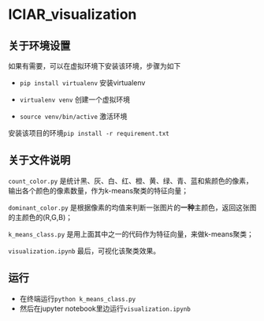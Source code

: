 # ICIAR_visualization

## 关于环境设置

如果有需要，可以在虚拟环境下安装该环境，步骤为如下

- `pip install virtualenv` 安装virtualenv

- `virtualenv venv` 创建一个虚拟环境
- `source venv/bin/active` 激活环境

安装该项目的环境`pip install -r requirement.txt `

## 关于文件说明

`count_color.py` 是统计黑、灰、白、红、橙、黄、绿、青、蓝和紫颜色的像素，输出各个颜色的像素数量，作为k-means聚类的特征向量；

`dominant_color.py` 是根据像素的均值来判断一张图片的**一种**主颜色，返回这张图的主颜色的(R,G,B)；

`k_means_class.py` 是用上面其中之一的代码作为特征向量，来做k-means聚类；

`visualization.ipynb` 最后，可视化该聚类效果。

## 运行
* 在终端运行`python k_means_class.py`
* 然后在jupyter notebook里边运行`visualization.ipynb`

